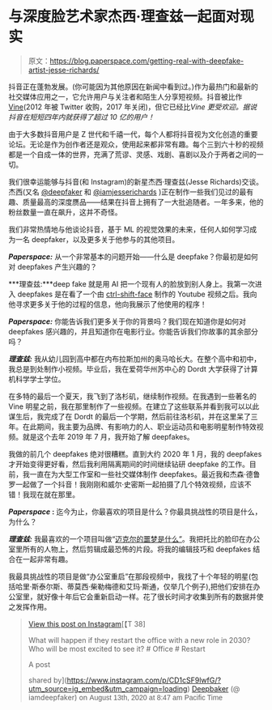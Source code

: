 # 与深度脸艺术家杰西·理查兹一起面对现实

> 原文：<https://blog.paperspace.com/getting-real-with-deepfake-artist-jesse-richards/>

抖音正在蓬勃发展。(你可能因为其他原因在新闻中看到过。)作为最热门和最新的社交媒体应用之一，它允许用户与关注者和陌生人分享短视频。抖音被比作[Vine](https://vine.co/)(2012 年被 Twitter 收购，2017 年关闭)，但它已经比*Vine 更受欢迎。据说抖音在短短四年内就获得了超过 10 亿的用户！*

由于大多数抖音用户是 Z 世代和千禧一代，每个人都将抖音视为文化创造的重要论坛。无论是作为创作者还是观众，使用起来都非常有趣。每个三到六十秒的视频都是一个自成一体的世界，充满了荒谬、灵感、戏剧、喜剧以及介于两者之间的一切。

我们很幸运能够与抖音(和 Instagram)的新星杰西·理查兹(Jesse Richards)交谈。杰西(又名 [@deepfaker](https://www.tiktok.com/@deepfaker) 和 [@iamjesserichards](https://www.instagram.com/iamjesserichards/) )正在制作一些我们见过的最有趣、质量最高的深度赝品——结果在抖音上拥有了一大批追随者。一年多来，他的粉丝数量一直在飙升，这并不奇怪。

我们非常热情地与他谈论抖音，基于 ML 的视觉效果的未来，任何人如何学习成为一名 deepfaker，以及更多关于他参与的其他项目。

***Paperspace:*** 从一个非常基本的问题开始——什么是 deepfake？你最初是如何对 deepfakes 产生兴趣的？

***理查兹:***deep fake 就是用 AI 把一个现有人的脸放到别人身上。我第一次进入 deepfakes 是在看了一个由 [ctrl-shift-face](https://www.youtube.com/channel/UCKpH0CKltc73e4wh0_pgL3g) 制作的 Youtube 视频之后。我向他寻求更多关于他的过程的信息，他向我展示了他使用的程序！

***Paperspace:*** 你能告诉我们更多关于你的背景吗？我们现在知道你是如何对 deepfakes 感兴趣的，并且知道你在电影行业。你能告诉我们你故事的其余部分吗？

***理查兹:*** 我从幼儿园到高中都在内布拉斯加州的奥马哈长大。在整个高中和初中，我总是到处制作小视频。毕业后，我在爱荷华州苏中心的 Dordt 大学获得了计算机科学学士学位。

在多特的最后一个夏天，我飞到了洛杉矶，继续制作视频。在我遇到一些著名的 Vine 明星之前，我在那里制作了一些视频。在建立了这些联系并看到我可以以此谋生后，我完成了在 Dordt 的最后一个学期，然后前往洛杉矶，并在这里呆了三年。在此期间，我主要为品牌、有影响力的人、职业运动员和电影明星制作特效视频。就是这个去年 2019 年 7 月，我开始了解 deepfakes。

我做的前几个 deepfakes 绝对很糟糕。直到大约 2020 年 1 月，我的 deepfakes 才开始变得更好看，然后我利用隔离期间的时间继续钻研 deepfake 的工作。目前，我一直在为大型工作室和一些社交媒体制作 deepfakes。最近我和杰森·德鲁罗一起做了一个抖音！我刚刚和威尔·史密斯一起拍摄了几个特效视频，应该不错！我现在就在那里。

***Paperspace* :** 迄今为止，你最喜欢的项目是什么？你最具挑战性的项目是什么，为什么？

***理查兹:*** 我最喜欢的一个项目叫做“[迈克尔的噩梦是什么”](https://www.instagram.com/p/B_3QyKCFfQn/?utm_source=ig_web_button_share_sheet)。我把托比的脸印在办公室里所有的人物上，然后剪辑成最恐怖的片段。将我的编辑技巧和 deepfakes 结合在一起非常有趣。

我最具挑战性的项目是做“办公室重启”在那段视频中，我找了十个年轻的明星(包括哈里·斯泰尔斯、蒂莫西·柴勒梅德和艾玛·斯通，仅举几个例子),把他们安排在办公室里，就好像十年后它会重新启动一样。花了很长时间才收集到所有的数据并使之发挥作用。

> [](https://www.instagram.com/p/CD1cSF9lwfG/?utm_source=ig_embed&utm_campaign=loading)[](https://www.instagram.com/p/CD1cSF9lwfG/?utm_source=ig_embed&utm_campaign=loading)[](https://www.instagram.com/p/CD1cSF9lwfG/?utm_source=ig_embed&utm_campaign=loading)[](https://www.instagram.com/p/CD1cSF9lwfG/?utm_source=ig_embed&utm_campaign=loading)[View this post on Instagram](https://www.instagram.com/p/CD1cSF9lwfG/?utm_source=ig_embed&utm_campaign=loading)[](https://www.instagram.com/p/CD1cSF9lwfG/?utm_source=ig_embed&utm_campaign=loading)[](https://www.instagram.com/p/CD1cSF9lwfG/?utm_source=ig_embed&utm_campaign=loading)[](https://www.instagram.com/p/CD1cSF9lwfG/?utm_source=ig_embed&utm_campaign=loading)[](https://www.instagram.com/p/CD1cSF9lwfG/?utm_source=ig_embed&utm_campaign=loading)[](https://www.instagram.com/p/CD1cSF9lwfG/?utm_source=ig_embed&utm_campaign=loading)[](https://www.instagram.com/p/CD1cSF9lwfG/?utm_source=ig_embed&utm_campaign=loading)[【T 38]
> 
> What will happen if they restart the office with a new role in 2030? Who will be most excited to see it? # Office # Restart
> 
> A post
> 
> shared by](https://www.instagram.com/p/CD1cSF9lwfG/?utm_source=ig_embed&utm_campaign=loading) [Deepbaker](https://www.instagram.com/iamdeepfaker/?utm_source=ig_embed&utm_campaign=loading) (@ iamdeepfaker) on <time style=" font-family:Arial,sans-serif; font-size:14px; line-height:17px;" datetime="2020-08-13T15:47:11+00:00">August 13th, 2020 at 8:47 am Pacific Time</time>